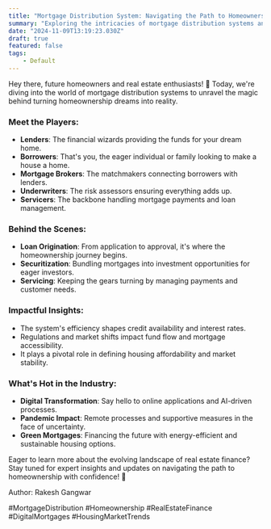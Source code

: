 ```yaml
---
title: "Mortgage Distribution System: Navigating the Path to Homeownership"
summary: "Exploring the intricacies of mortgage distribution systems and their impact on homeownership dreams."
date: "2024-11-09T13:19:23.030Z"
draft: true
featured: false
tags:
    - Default
---
```


Hey there, future homeowners and real estate enthusiasts! 🏡 Today, we're diving into the world of mortgage distribution systems to unravel the magic behind turning homeownership dreams into reality.

### Meet the Players:
- **Lenders**: The financial wizards providing the funds for your dream home.
- **Borrowers**: That's you, the eager individual or family looking to make a house a home.
- **Mortgage Brokers**: The matchmakers connecting borrowers with lenders.
- **Underwriters**: The risk assessors ensuring everything adds up.
- **Servicers**: The backbone handling mortgage payments and loan management.

### Behind the Scenes:
- **Loan Origination**: From application to approval, it's where the homeownership journey begins.
- **Securitization**: Bundling mortgages into investment opportunities for eager investors.
- **Servicing**: Keeping the gears turning by managing payments and customer needs.

### Impactful Insights:
- The system's efficiency shapes credit availability and interest rates.
- Regulations and market shifts impact fund flow and mortgage accessibility.
- It plays a pivotal role in defining housing affordability and market stability.

### What's Hot in the Industry:
- **Digital Transformation**: Say hello to online applications and AI-driven processes.
- **Pandemic Impact**: Remote processes and supportive measures in the face of uncertainty.
- **Green Mortgages**: Financing the future with energy-efficient and sustainable housing options.

Eager to learn more about the evolving landscape of real estate finance? Stay tuned for expert insights and updates on navigating the path to homeownership with confidence! 🌟

Author: Rakesh Gangwar

#MortgageDistribution #Homeownership #RealEstateFinance #DigitalMortgages #HousingMarketTrends